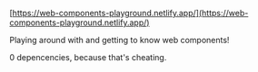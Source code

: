 [https://web-components-playground.netlify.app/](https://web-components-playground.netlify.app/)

Playing around with and getting to know web components!

0 depencencies, because that's cheating.
